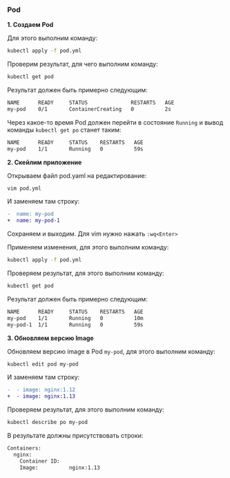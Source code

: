 ### Pod

**1. Создаем Pod**

Для этого выполним команду:
```bash
kubectl apply -f pod.yml
```
Проверим результат, для чего выполним команду:
```bash
kubectl get pod
```
Результат должен быть примерно следующим:
```bash
NAME      READY     STATUS              RESTARTS   AGE
my-pod    0/1       ContainerCreating   0          2s
```
Через какое-то время Pod должен перейти в состояние `Running`
и вывод команды `kubectl get po` станет таким:
```bash
NAME      READY     STATUS    RESTARTS   AGE
my-pod    1/1       Running   0          59s
```
**2. Скейлим приложение**

Открываем файл pod.yaml на редактирование:
```bash
vim pod.yml
```
И заменяем там строку:
```diff
-  name: my-pod
+  name: my-pod-1
```
Сохраняем и выходим. Для vim нужно нажать `:wq<Enter>`

Применяем изменения, для этого выполним команду:
```bash
kubectl apply -f pod.yml
```
Проверяем результат, для этого выполним команду:
```bash
kubectl get pod
```
Результат должен быть примерно следующим:
```bash
NAME      READY     STATUS    RESTARTS   AGE
my-pod    1/1       Running   0          10m
my-pod-1  1/1       Running   0          59s
```
**3. Обновляем версию Image**

Обновляем версию image в Pod `my-pod`, для этого выполним команду:
```bash
kubectl edit pod my-pod
```
И заменяем там строку:
```diff
-  - image: nginx:1.12
+  - image: nginx:1.13
```
Проверяем результат, для этого выполним команду:
```bash
kubectl describe po my-pod
```

В результате должны присутствовать строки:
```bash
Containers:
  nginx:
    Container ID:   
    Image:          nginx:1.13
```

